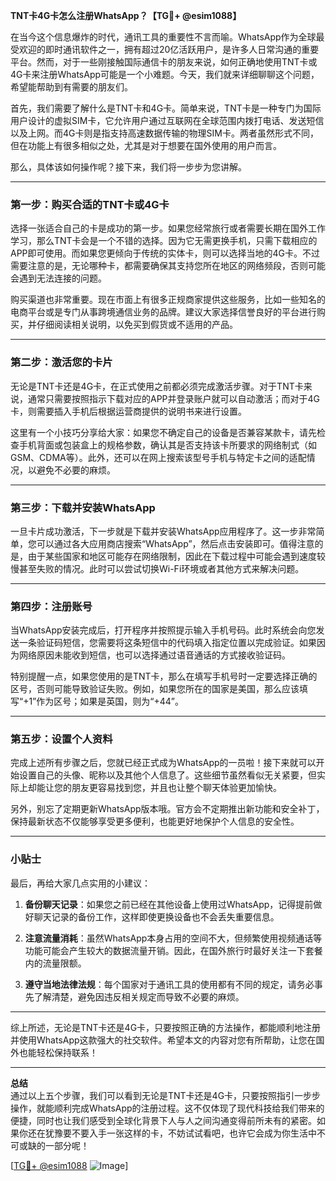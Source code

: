 **TNT卡4G卡怎么注册WhatsApp？【TG💪+ @esim1088】**

在当今这个信息爆炸的时代，通讯工具的重要性不言而喻。WhatsApp作为全球最受欢迎的即时通讯软件之一，拥有超过20亿活跃用户，是许多人日常沟通的重要平台。然而，对于一些刚接触国际通信卡的朋友来说，如何正确地使用TNT卡或4G卡来注册WhatsApp可能是一个小难题。今天，我们就来详细聊聊这个问题，希望能帮助到有需要的朋友们。

首先，我们需要了解什么是TNT卡和4G卡。简单来说，TNT卡是一种专门为国际用户设计的虚拟SIM卡，它允许用户通过互联网在全球范围内拨打电话、发送短信以及上网。而4G卡则是指支持高速数据传输的物理SIM卡。两者虽然形式不同，但在功能上有很多相似之处，尤其是对于想要在国外使用的用户而言。

那么，具体该如何操作呢？接下来，我们将一步步为您讲解。

---

### 第一步：购买合适的TNT卡或4G卡

选择一张适合自己的卡是成功的第一步。如果您经常旅行或者需要长期在国外工作学习，那么TNT卡会是一个不错的选择。因为它无需更换手机，只需下载相应的APP即可使用。而如果您更倾向于传统的实体卡，则可以选择当地的4G卡。不过需要注意的是，无论哪种卡，都需要确保其支持您所在地区的网络频段，否则可能会遇到无法连接的问题。

购买渠道也非常重要。现在市面上有很多正规商家提供这些服务，比如一些知名的电商平台或是专门从事跨境通信业务的品牌。建议大家选择信誉良好的平台进行购买，并仔细阅读相关说明，以免买到假货或不适用的产品。

---

### 第二步：激活您的卡片

无论是TNT卡还是4G卡，在正式使用之前都必须完成激活步骤。对于TNT卡来说，通常只需要按照指示下载对应的APP并登录账户就可以自动激活；而对于4G卡，则需要插入手机后根据运营商提供的说明书来进行设置。

这里有一个小技巧分享给大家：如果您不确定自己的设备是否兼容某款卡，请先检查手机背面或包装盒上的规格参数，确认其是否支持该卡所要求的网络制式（如GSM、CDMA等）。此外，还可以在网上搜索该型号手机与特定卡之间的适配情况，以避免不必要的麻烦。

---

### 第三步：下载并安装WhatsApp

一旦卡片成功激活，下一步就是下载并安装WhatsApp应用程序了。这一步非常简单，您可以通过各大应用商店搜索“WhatsApp”，然后点击安装即可。值得注意的是，由于某些国家和地区可能存在网络限制，因此在下载过程中可能会遇到速度较慢甚至失败的情况。此时可以尝试切换Wi-Fi环境或者其他方式来解决问题。

---

### 第四步：注册账号

当WhatsApp安装完成后，打开程序并按照提示输入手机号码。此时系统会向您发送一条验证码短信，您需要将这条短信中的代码填入指定位置以完成验证。如果因为网络原因未能收到短信，也可以选择通过语音通话的方式接收验证码。

特别提醒一点，如果您使用的是TNT卡，那么在填写手机号时一定要选择正确的区号，否则可能导致验证失败。例如，如果您所在的国家是美国，那么应该填写“+1”作为区号；如果是英国，则为“+44”。

---

### 第五步：设置个人资料

完成上述所有步骤之后，您就已经正式成为WhatsApp的一员啦！接下来就可以开始设置自己的头像、昵称以及其他个人信息了。这些细节虽然看似无关紧要，但实际上却能让您的朋友更容易找到您，并且也让整个聊天体验更加愉快。

另外，别忘了定期更新WhatsApp版本哦。官方会不定期推出新功能和安全补丁，保持最新状态不仅能够享受更多便利，也能更好地保护个人信息的安全性。

---

### 小贴士

最后，再给大家几点实用的小建议：

1. **备份聊天记录**：如果您之前已经在其他设备上使用过WhatsApp，记得提前做好聊天记录的备份工作，这样即使更换设备也不会丢失重要信息。
   
2. **注意流量消耗**：虽然WhatsApp本身占用的空间不大，但频繁使用视频通话等功能可能会产生较大的数据流量开销。因此，在国外旅行时最好关注一下套餐内的流量限额。

3. **遵守当地法律法规**：每个国家对于通讯工具的使用都有不同的规定，请务必事先了解清楚，避免因违反相关规定而导致不必要的麻烦。

---

综上所述，无论是TNT卡还是4G卡，只要按照正确的方法操作，都能顺利地注册并使用WhatsApp这款强大的社交软件。希望本文的内容对您有所帮助，让您在国外也能轻松保持联系！

---

**总结**  
通过以上五个步骤，我们可以看到无论是TNT卡还是4G卡，只要按照指引一步步操作，就能顺利完成WhatsApp的注册过程。这不仅体现了现代科技给我们带来的便捷，同时也让我们感受到全球化背景下人与人之间沟通变得前所未有的紧密。如果你还在犹豫要不要入手一张这样的卡，不妨试试看吧，也许它会成为你生活中不可或缺的一部分呢！

[[TG💪+ @esim1088](https://t.me/s/esim1088) ![Image](https://i.postimg.cc/4NQfJmqS/Snipaste-2025-05-13-00-14-12.png)]